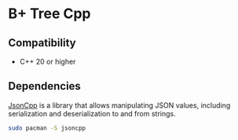 # B+ Tree Cpp

## Compatibility

- C++ 20 or higher

## Dependencies 

[JsonCpp](https://github.com/open-source-parsers/jsoncpp) is a library that allows manipulating JSON values, including serialization and deserialization to and from strings.
```bash
sudo pacman -S jsoncpp
```

